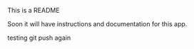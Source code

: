 This is a README

Soon it will have instructions and documentation for this app.

testing git push again

